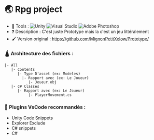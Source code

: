 # 🌏 Rpg project
- 🔨 Tools : ![Unity](https://img.shields.io/badge/unity-%23000000.svg?style=flat&logo=unity&logoColor=white) ![Visual Studio](https://img.shields.io/badge/Visual%20Studio-5C2D91.svg?style=flat&logo=visual-studio&logoColor=white) ![Adobe Photoshop](https://img.shields.io/badge/adobe%20photoshop-%2331A8FF.svg?style=flat&logo=adobe%20photoshop&logoColor=white)
- ❓ Description : C'est juste Prototype mais la c'est un jeu littéralement
- 🖌️ Version original : https://github.com/MignonPetitXelow/Prototype/

### 🛕 Architecture des fichiers :

```
|- All
   |- Contents
      |- Type D'asset (ex: Modeles)
        |- Rapport avec (ex: Le Joueur)
           |- Joueur.obj
   |- C# Classes
      |- Rapport avec (ex: Le Joueur)
           |- PlayerMovement.cs
```


### 📃 Plugins VsCode recommandés :

- Unity Code Snippets
- Explorer Exclude
- C# snippets
- C#  
